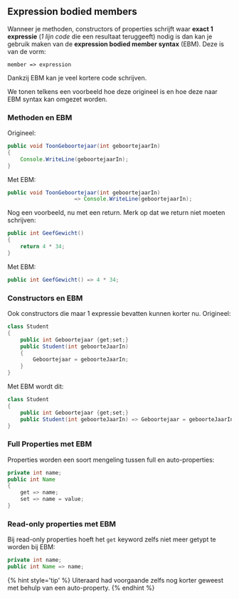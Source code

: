 ## Expression bodied members

Wanneer je methoden, constructors of properties schrijft waar **exact 1 expressie** (*1 lijn code* die een resultaat teruggeeft) nodig is dan kan je gebruik maken van de **expression bodied member syntax** (EBM). Deze is van de vorm:


```text
member => expression
```

Dankzij EBM kan je veel kortere code schrijven.

We tonen telkens een voorbeeld hoe deze origineel is en hoe deze naar EBM syntax kan omgezet worden.

### Methoden en EBM

Origineel:

```java
public void ToonGeboortejaar(int geboortejaarIn)
{
    Console.WriteLine(geboortejaarIn);
}
```

Met EBM:

```java
public void ToonGeboortejaar(int geboortejaarIn)
                     => Console.WriteLine(geboortejaarIn);
```

Nog een voorbeeld, nu met een return. Merk op dat we return niet moeten schrijven:

```java
public int GeefGewicht()
{
    return 4 * 34;
}
```

Met EBM:


```java
public int GeefGewicht() => 4 * 34;
```



### Constructors en EBM
Ook constructors die maar 1 expressie bevatten kunnen korter nu. Origineel:
```java
class Student
{
    public int Geboortejaar {get;set;}
    public Student(int geboorteJaarIn)
    {
        Geboortejaar = geboorteJaarIn;
    }
}
```

Met EBM wordt dit:
```java
class Student
{
    public int Geboortejaar {get;set;}
    public Student(int geboorteJaarIn) => Geboortejaar = geboorteJaarIn;
}
```

### Full Properties met EBM
Properties worden een soort mengeling tussen full en auto-properties:

```java
private int name;
public int Name
{
    get => name;
    set => name = value;
}
```


### Read-only properties met EBM
Bij read-only properties hoeft het ``get`` keyword zelfs niet meer getypt te worden bij EBM:

```java
private int name;
public int Name => name;
```

{% hint style='tip' %}
Uiteraard had voorgaande zelfs nog korter geweest met behulp van een auto-property.
{% endhint %}
